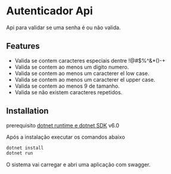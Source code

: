 # Autenticador Api

Api para validar se uma senha é ou não valida.

## Features

- Valida se contem caracteres especiais dentre !@#$%^&*()-+
- Valida se contem ao menos um digito numero.
- Valida se contem ao menos um caracterer el low case.
- Valida se contem ao menos um caracterer el upper case.
- Valida se contem ao menos 9 de tamanho.
- Valida se não existem caracteres repetidos.

## Installation

prerequisito [dotnet runtime e dotnet SDK](https://dotnet.microsoft.com/en-us/download) v6.0

Após a instalação executar os comandos abaixo

```sh
dotnet install
dotnet run
```

O sistema vai carregar e abri uma aplicação com swagger.
